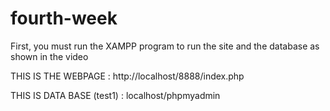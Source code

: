# fourth-week

First, you must run the XAMPP program to run the site and the database as shown in the video

THIS IS THE WEBPAGE : http://localhost/8888/index.php



THIS IS DATA BASE (test1) : localhost/phpmyadmin 
